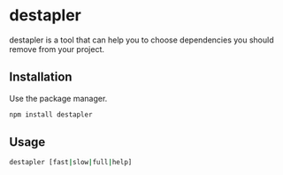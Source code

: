 # destapler

destapler is a tool that can help you to choose dependencies you should remove from your project.

## Installation

Use the package manager.

```bash
npm install destapler
```

## Usage

```bash
destapler [fast|slow|full|help]
```

